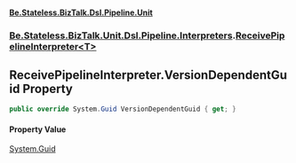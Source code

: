 #### [Be.Stateless.BizTalk.Dsl.Pipeline.Unit](README.md 'README')
### [Be.Stateless.BizTalk.Unit.Dsl.Pipeline.Interpreters](Be.Stateless.BizTalk.Unit.Dsl.Pipeline.Interpreters.md 'Be.Stateless.BizTalk.Unit.Dsl.Pipeline.Interpreters').[ReceivePipelineInterpreter&lt;T&gt;](ReceivePipelineInterpreter_T_.md 'Be.Stateless.BizTalk.Unit.Dsl.Pipeline.Interpreters.ReceivePipelineInterpreter<T>')

## ReceivePipelineInterpreter<T>.VersionDependentGuid Property

```csharp
public override System.Guid VersionDependentGuid { get; }
```

#### Property Value
[System.Guid](https://docs.microsoft.com/en-us/dotnet/api/System.Guid 'System.Guid')